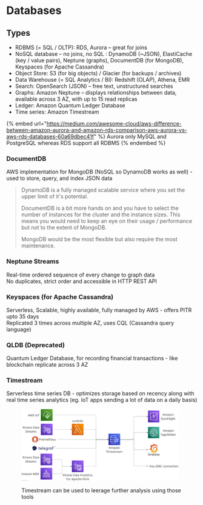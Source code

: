 # Databases

## Types

* RDBMS (= SQL / OLTP): RDS, Aurora – great for joins
* NoSQL database – no joins, no SQL : DynamoDB (\~JSON), ElastiCache (key / value pairs), Neptune (graphs), DocumentDB (for MongoDB), Keyspaces (for Apache Cassandra)
* Object Store: S3 (for big objects) / Glacier (for backups / archives)
* Data Warehouse (= SQL Analytics / BI): Redshift (OLAP), Athena, EMR
* Search: OpenSearch (JSON) – free text, unstructured searches
* Graphs: Amazon Neptune – displays relationships between data, available across 3 AZ, with up to 15 read replicas
* Ledger: Amazon Quantum Ledger Database
* Time series: Amazon Timestream

{% embed url="https://medium.com/awesome-cloud/aws-difference-between-amazon-aurora-and-amazon-rds-comparison-aws-aurora-vs-aws-rds-databases-60a69dbec41f" %}
Aurora only MySQL and PostgreSQL whereas RDS support all RDBMS
{% endembed %}

### DocumentDB

AWS implementation for MongoDB (NoSQL so DynamoDB works as well) - used to store, query, and index JSON data

> DynamoDB is a fully managed scalable service where you set the upper limit of it's potential.
>
> DocumentDB is a bit more hands on and you have to select the number of instances for the cluster and the instance sizes. This means you would need to keep an eye on their usage / performance but not to the extent of MongoDB.
>
> MongoDB would be the most flexible but also require the most maintenance.

### Neptune Streams

Real-time ordered sequence of every change to graph data\
No duplicates, strict order and accessible in HTTP REST API

### Keyspaces (for Apache Cassandra)

Serverless, Scalable, highly available, fully managed by AWS - offers PITR upto 35 days\
Replicated 3 times across multiple AZ, uses CQL (Cassandra query language)

### QLDB (Deprecated)

Quantum Ledger Database, for recording financial transactions - like blockchain replicate across 3 AZ

### Timestream

Serverless time series DB - optimizes storage based on recency along with real time series analytics (eg. IoT apps sending a lot of data on a daily basis)

<div align="left"><figure><img src="../../.gitbook/assets/image (214).png" alt="" width="415"><figcaption><p>Timestream can be used to leerage further analysis using those tools</p></figcaption></figure></div>









